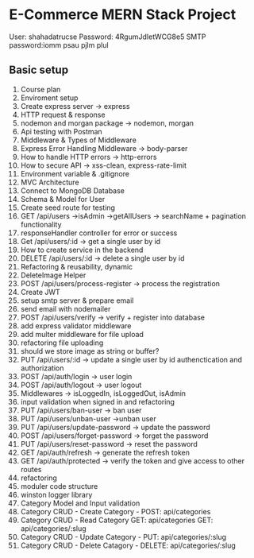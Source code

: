 # E-Commerce MERN Stack Project
User: shahadatrucse
Password: 4RgumJdIetWCG8e5
SMTP password:iomm psau pjlm plul 

## Basic setup

1. Course plan
2. Enviroment setup
3. Create express server -> express
4. HTTP request & response
5. nodemon and morgan package -> nodemon, morgan
6. Api testing with Postman
7. Middleware & Types of Middleware
8. Express Error Handling Middleware -> body-parser
9. How to handle HTTP errors -> http-errors
10. How to secure API -> xss-clean, express-rate-limit
11. Environment variable & .gitignore
12. MVC Architecture
13. Connect to MongoDB Database
14. Schema & Model for User
15. Create seed route for testing
16. GET /api/users ->isAdmin ->getAllUsers -> searchName + pagination functionality
17. responseHandler controller for error or success
18. Get /api/users/:id -> get a single user by id
19. How to create service in the backend
20. DELETE /api/users/:id -> delete a single user by id
21. Refactoring & reusability, dynamic
22. DeleteImage Helper
23. POST /api/users/process-register -> process the registration
24. Create JWT
25. setup smtp server & prepare email
26. send email with nodemailer
27. POST /api/users/verify -> verify + register into database
28. add express validator middleware
29. add multer middleware for file upload
30. refactoring file uploading
31. should we store image as string or buffer?
32. PUT /api/users/:id -> update a single user by id authenctication and authorization
33. POST /api/auth/login -> user login
34. POST /api/auth/logout -> user logout
35. Middlewares -> isLoggedIn, isLoggedOut, isAdmin
36. input validation when signed in and refactoring 
37. PUT /api/users/ban-user -> ban user
38. PUT /api/users/unban-user ->unban user
39. PUT /api/users/update-password -> update the password
40. POST /api/users/forget-password -> forget the password
41. PUT /api/users/reset-password -> reset the password
42. GET /api/auth/refresh -> generate the refresh token
43. GET /api/auth/protected -> verify the token and give access to other routes
44. refactoring
45. moduler code structure
46. winston logger library
47. Category Model and Input validation
48. Category CRUD - Create Category - POST: api/categories
49. Category CRUD - Read Category
    GET: api/categories
    GET: api/categories/:slug
50. Category CRUD - Update Category - PUT: api/categories/:slug
51. Category CRUD - Delete Catagory - DELETE: api/categories/:slug
